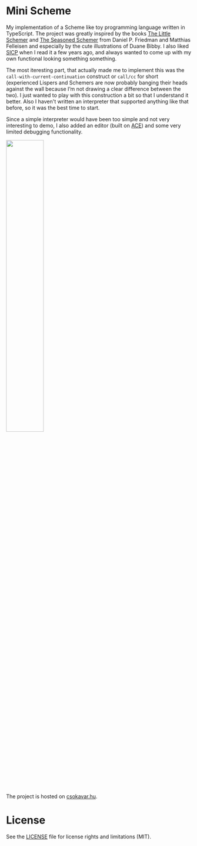 # Mini Scheme
My implementation of a Scheme like toy programming language written in TypeScript. The project was greatly inspired by the books [The Little Schemer](http://www.amazon.com/The-Little-Schemer-4th-Edition/dp/0262560992) and [The Seasoned Schemer](http://www.amazon.com/The-Seasoned-Schemer-Daniel-Friedman/dp/026256100X/) from Daniel P. Friedman and Matthias Felleisen and especially by the cute illustrations of Duane Bibby. I also liked [SICP](http://www.amazon.com/Structure-Interpretation-Computer-Programs-Engineering/dp/0262510871) when I read it a few years ago, and always wanted to come up with my own functional looking something something. 

The most iteresting part, that actually made me to implement this was the `call-with-current-continuation` construct or `call/cc` for short (experienced Lispers and Schemers are now probably banging their heads against the wall because I’m not drawing a clear difference between the two). I just wanted to play with this construction a bit so that I understand it better. Also I haven't written an interpreter that supported anything like that before, so it was the best time to start.

Since a simple interpreter would have been too simple and not very interesting to demo, I also added an editor (built on [ACE](https://ace.c9.io/#nav=about)) and some very limited debugging functionality.

<img src="https://cloud.githubusercontent.com/assets/6275775/12012500/afe644b6-acf8-11e5-85d4-af9ff01135db.jpg" width="45%"></img> 

The project is hosted on [csokavar.hu](https://csokavar.hu/projects/mini-scheme).

# License
See the [LICENSE](LICENSE.md) file for license rights and limitations (MIT).
